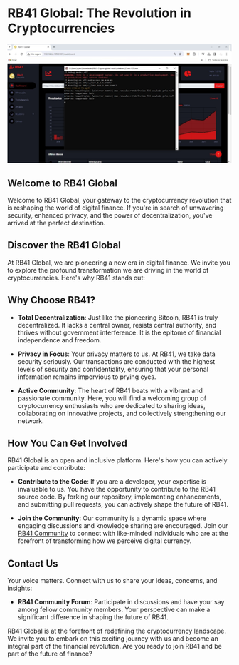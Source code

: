 # RB41 Global: The Revolution in Cryptocurrencies
![Texto alternativo 12](https://github.com/rb41send/RB41-Cripyto-global/blob/main/windows/Image001.jpeg)

## Welcome to RB41 Global

Welcome to RB41 Global, your gateway to the cryptocurrency revolution that is reshaping the world of digital finance. If you're in search of unwavering security, enhanced privacy, and the power of decentralization, you've arrived at the perfect destination.

## Discover the RB41 Global

At RB41 Global, we are pioneering a new era in digital finance. We invite you to explore the profound transformation we are driving in the world of cryptocurrencies. Here's why RB41 stands out:

## Why Choose RB41?

- **Total Decentralization**: Just like the pioneering Bitcoin, RB41 is truly decentralized. It lacks a central owner, resists central authority, and thrives without government interference. It is the epitome of financial independence and freedom.

- **Privacy in Focus**: Your privacy matters to us. At RB41, we take data security seriously. Our transactions are conducted with the highest levels of security and confidentiality, ensuring that your personal information remains impervious to prying eyes.

- **Active Community**: The heart of RB41 beats with a vibrant and passionate community. Here, you will find a welcoming group of cryptocurrency enthusiasts who are dedicated to sharing ideas, collaborating on innovative projects, and collectively strengthening our network.

## How You Can Get Involved

RB41 Global is an open and inclusive platform. Here's how you can actively participate and contribute:

- **Contribute to the Code**: If you are a developer, your expertise is invaluable to us. You have the opportunity to contribute to the RB41 source code. By forking our repository, implementing enhancements, and submitting pull requests, you can actively shape the future of RB41.

- **Join the Community**: Our community is a dynamic space where engaging discussions and knowledge sharing are encouraged. Join our [RB41 Community](#) to connect with like-minded individuals who are at the forefront of transforming how we perceive digital currency.

## Contact Us

Your voice matters. Connect with us to share your ideas, concerns, and insights:

- **RB41 Community Forum**: Participate in discussions and have your say among fellow community members. Your perspective can make a significant difference in shaping the future of RB41.

RB41 Global is at the forefront of redefining the cryptocurrency landscape. We invite you to embark on this exciting journey with us and become an integral part of the financial revolution. Are you ready to join RB41 and be part of the future of finance?
